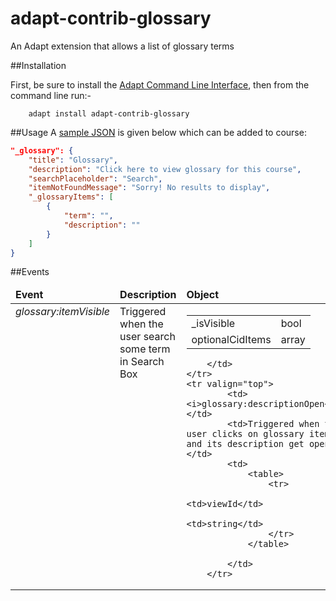 adapt-contrib-glossary
======================

An Adapt extension that allows a list of glossary terms

##Installation

First, be sure to install the [Adapt Command Line Interface](https://github.com/adaptlearning/adapt-cli), then from the command line run:-

        adapt install adapt-contrib-glossary

##Usage
A [sample JSON](https://github.com/adaptlearning/adapt-contrib-glossary/blob/master/example.json) is given below which can be added to course:

```json
"_glossary": {
    "title": "Glossary",
    "description": "Click here to view glossary for this course",
    "searchPlaceholder": "Search",
    "itemNotFoundMessage": "Sorry! No results to display",
    "_glossaryItems": [
        {
            "term": "",
            "description": ""
        }
    ]
}
```

##Events

<table>
    <thead>
        <td><b>Event</b></td>
        <td><b>Description</b></td>
        <td><b>Object</b></td>
    </thead>
    <tr valign="top">
        <td><i>glossary:itemVisible</i></td>
        <td>Triggered when the user search some term in Search Box </td>
        <td>
            <table>
                <tr>
                    <td>_isVisible</td>
                    <td>bool</td>
                </tr>
                <tr>
                    <td>optionalCidItems</td>
                    <td>array</td>
                </tr>
            </table>

        </td>
    </tr>
    <tr valign="top">
            <td><i>glossary:descriptionOpen</i></td>
            <td>Triggered when the user clicks on glossary item and its description get opened </td>
            <td>
                <table>
                    <tr>
                        <td>viewId</td>
                        <td>string</td>
                    </tr>
                </table>

            </td>
        </tr>
</table>